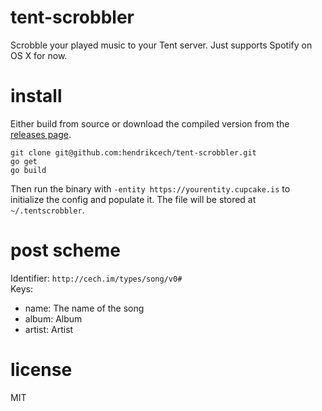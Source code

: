 # tent-scrobbler
Scrobble your played music to your Tent server. Just supports Spotify on OS X for now.

# install
Either build from source or download the compiled version from the [releases page](https://github.com/hendrikcech/tent-scrobbler/releases).

	git clone git@github.com:hendrikcech/tent-scrobbler.git
	go get
	go build

Then run the binary with `-entity https://yourentity.cupcake.is` to initialize the config and populate it. The file will be stored at `~/.tentscrobbler`.

# post scheme
Identifier: `http://cech.im/types/song/v0#`  
Keys:
- name: The name of the song
- album: Album
- artist: Artist

# license
MIT